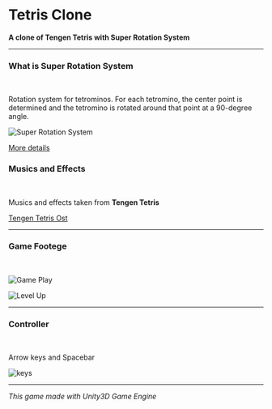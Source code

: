 # Tetris Clone
**A clone of Tengen Tetris with Super Rotation System**
<hr>

### What is Super Rotation System

<br>

Rotation system for tetrominos. For each tetromino, the center point is determined and the tetromino is rotated around that point at a 90-degree angle.

![Super Rotation System](https://tetris.wiki/images/3/3d/SRS-pieces.png)

<a href=https://tetris.wiki/Super_Rotation_System>More details</a>


### Musics and Effects

<br>

Musics and effects taken from **Tengen Tetris**

<a href ="https://www.youtube.com/watch?v=itH8IrY1GtM&list=PLF98CC5A36A807B34">Tengen Tetris Ost</a>

<hr>

### Game Footege

<br>

![Game Play](https://media.giphy.com/media/v1.Y2lkPTc5MGI3NjExZDg0ZWE3YmVjYzcxM2FmYjljZDZkOWRkMzVhYjkwMjIzNTdmMjM4OSZjdD1n/ztmbJUSNKjoG7GZn3d/giphy.gif)

![Level Up](https://media.giphy.com/media/v1.Y2lkPTc5MGI3NjExNzM2ZjRkOTk5NDM2ODE2ZDNhYjEwMjI3MzU4N2ZlODQwMGNlNzUzYiZjdD1n/txWvBpN1iVkRtRj23G/giphy.gif)

<hr>

### Controller

<br>

Arrow keys and Spacebar

![keys](https://i.hizliresim.com/rh1zt1e.png)

<hr>

*This game made with Unity3D Game Engine*